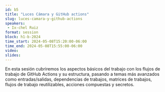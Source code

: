 ```yaml
---
id: b5
title: "Luces Cámara y GitHub actions"
slug: luces-camara-y-github-actions
speakers:
 - Ix-chel Ruiz
format: session
block: h1-b-2024
time_start: 2024-05-08T15:20:00-06:00
time_end: 2024-05-08T15:55:00-06:00
video:
slides:
---
```


En esta sesión cubriremos los aspectos básicos del trabajo con los flujos de trabajo de GitHub Actions y su estructura, pasando a temas más avanzados como entradas/salidas, dependencias de trabajos, matrices de trabajos, flujos de trabajo reutilizables, acciones compuestas y secretos.
